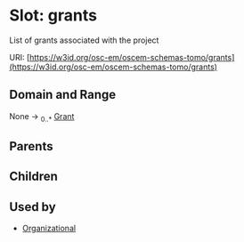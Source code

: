 
# Slot: grants

List of grants associated with the project

URI: [https://w3id.org/osc-em/oscem-schemas-tomo/grants](https://w3id.org/osc-em/oscem-schemas-tomo/grants)


## Domain and Range

None &#8594;  <sub>0..\*</sub> [Grant](Grant.md)

## Parents


## Children


## Used by

 * [Organizational](Organizational.md)
